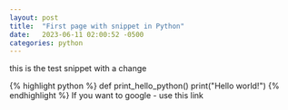 ```yaml
---
layout: post
title:  "First page with snippet in Python"
date:   2023-06-11 02:00:52 -0500
categories: python
---
```

this is the test snippet with a change

{% highlight python %}
def print_hello_python()
  print("Hello world!")
{% endhighlight %}
If you want to google - use this link

[Google]: https://www.google.com


